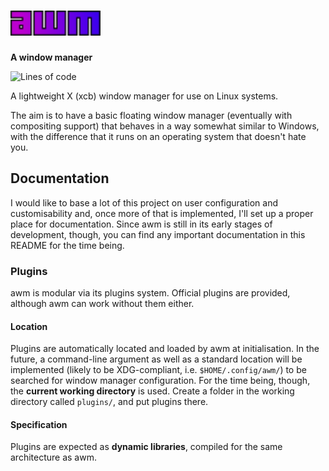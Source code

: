 # <img src="res/wm_logo_colours.svg" height=40>

**A window manager**

![Lines of code](https://www.aschey.tech/tokei/github.com/kosude/awm)


A lightweight X (xcb) window manager for use on Linux systems.

The aim is to have a basic floating window manager (eventually with compositing support) that behaves in a way somewhat similar to Windows, with the
difference that it runs on an operating system that doesn't hate you.


## Documentation

I would like to base a lot of this project on user configuration and customisability and, once more of that is implemented, I'll set up a proper
place for documentation. Since awm is still in its early stages of development, though, you can find any important documentation in this README for
the time being.


### Plugins

awm is modular via its plugins system. Official plugins are provided, although awm can work without them either.

#### Location

Plugins are automatically located and loaded by awm at initialisation. In the future, a command-line argument as well as a standard location will be
implemented (likely to be XDG-compliant, i.e. `$HOME/.config/awm/`) to be searched for window manager configuration. For the time being, though,
the **current working directory** is used. Create a folder in the working directory called `plugins/`, and put plugins there.

#### Specification

Plugins are expected as **dynamic libraries**, compiled for the same architecture as awm.
